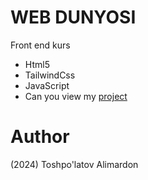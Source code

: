# WEB DUNYOSI
Front end kurs

- Html5
- TailwindCss
- JavaScript
- Can you view my [project](https://codevent-grade.netlify.app/)

# Author 
(2024) Toshpo'latov Alimardon

